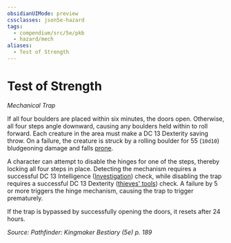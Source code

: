 ```yaml
---
obsidianUIMode: preview
cssclasses: json5e-hazard
tags:
  - compendium/src/5e/pkb
  - hazard/mech
aliases:
  - Test of Strength
---
```

# Test of Strength
*Mechanical Trap*  

If all four boulders are placed within six minutes, the doors open. Otherwise, all four steps angle downward, causing any boulders held within to roll forward. Each creature in the area must make a DC 13 Dexterity saving throw. On a failure, the creature is struck by a rolling boulder for 55 (`10d10`) bludgeoning damage and falls [prone](2-Mechanics/CLI/rules/conditions.md#prone).

A character can attempt to disable the hinges for one of the steps, thereby locking all four steps in place. Detecting the mechanism requires a successful DC 13 Intelligence ([Investigation](2-Mechanics/CLI/rules/skills.md#Investigation)) check, while disabling the trap requires a successful DC 13 Dexterity ([thieves' tools](2-Mechanics/CLI/items/thieves-tools.md)) check. A failure by 5 or more triggers the hinge mechanism, causing the trap to trigger prematurely.

If the trap is bypassed by successfully opening the doors, it resets after 24 hours.

*Source: Pathfinder: Kingmaker Bestiary (5e) p. 189*